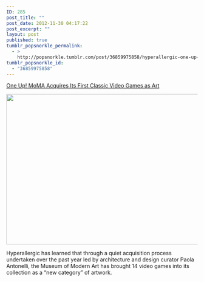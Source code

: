 ```yaml
---
ID: 285
post_title: ""
post_date: 2012-11-30 04:17:22
post_excerpt: ""
layout: post
published: true
tumblr_popsnorkle_permalink:
  - >
    http://popsnorkle.tumblr.com/post/36859975858/hyperallergic-one-up-moma-acquires-its-first
tumblr_popsnorkle_id:
  - "36859975858"
---
```

<a href="http://hyperallergic.com/61133/one-up-moma-acquires-its-first-classic-video-games-as-art/">One Up! MoMA Acquires Its First Classic Video Games as Art</a>

<img class="alignnone" alt="" src="http://hyperallergic.wpengine.netdna-cdn.com/wp-content/uploads/2012/11/mariobros_fulltop.jpg" width="640" height="396" />

Hyperallergic has learned that through a quiet acquisition process undertaken over the past year led by architecture and design curator Paola Antonelli, the Museum of Modern Art has brought 14 video games into its collection as a “new category” of artwork.
